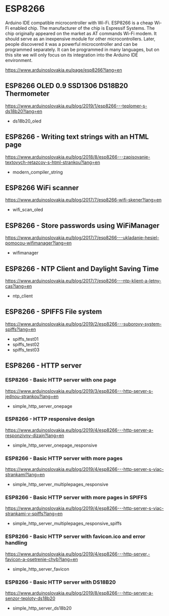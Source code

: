 # ESP8266

Arduino IDE compatible microcontroller with Wi-Fi. ESP8266 is a cheap Wi-Fi enabled chip. The manufacturer of the chip is  Espressif Systems. The chip originally appeared on the market as AT commands Wi-Fi modem. It should serve as an inexpensive module for other microcontrollers. Later, people discovered it was a powerful microcontroller and can be programmed separately. It can be programmed in many languages, but on this site we will only focus on its integration into the Arduino IDE environment.

https://www.arduinoslovakia.eu/page/esp8266?lang=en

## ESP8266 OLED 0.9 SSD1306 DS18B20 Thermometer
https://www.arduinoslovakia.eu/blog/2019/1/esp8266---teplomer-s-ds18b20?lang=en

- ds18b20_oled

## ESP8266 - Writing text strings with an HTML page
https://www.arduinoslovakia.eu/blog/2018/8/esp8266---zapisovanie-textovych-retazcov-s-html-strankou?lang=en

- modern_compiler_string

## ESP8266 WiFi scanner
https://www.arduinoslovakia.eu/blog/2017/7/esp8266-wifi-skener?lang=en

- wifi_scan_oled

## ESP8266 - Store passwords using WiFiManager
https://www.arduinoslovakia.eu/blog/2017/7/esp8266---ukladanie-hesiel-pomocou-wifimanager?lang=en

- wifimanager

## ESP8266 - NTP Client and Daylight Saving Time
https://www.arduinoslovakia.eu/blog/2017/7/esp8266---ntp-klient-a-letny-cas?lang=en

- ntp_client

## ESP8266 - SPIFFS File system
https://www.arduinoslovakia.eu/blog/2019/2/esp8266---suborovy-system-spiffs?lang=en

- spiffs_test01
- spiffs_test02
- spiffs_test03

## ESP8266 - HTTP server

### ESP8266 - Basic HTTP server with one page
https://www.arduinoslovakia.eu/blog/2019/3/esp8266---http-server-s-jednou-strankou?lang=en

- simple_http_server_onepage

### ESP8266 - HTTP responsive design
https://www.arduinoslovakia.eu/blog/2019/4/esp8266---http-server-a-responzivny-dizajn?lang=en

- simple_http_server_onepage_responsive

### ESP8266 - Basic HTTP server with more pages
https://www.arduinoslovakia.eu/blog/2019/4/esp8266---http-server-s-viac-strankami?lang=en

- simple_http_server_multiplepages_responsive

### ESP8266 - Basic HTTP server with more pages in SPIFFS
https://www.arduinoslovakia.eu/blog/2019/4/esp8266---http-server-s-viac-strankami-v-spiffs?lang=en

- simple_http_server_multiplepages_responsive_spiffs

### ESP8266 - Basic HTTP server with favicon.ico and error handling
https://www.arduinoslovakia.eu/blog/2019/4/esp8266---http-server,-favicon-a-osetrenie-chyb?lang=en

- simple_http_server_favicon

### ESP8266 - Basic HTTP server with DS18B20
https://www.arduinoslovakia.eu/blog/2019/8/esp8266---http-server-a-senzor-teploty-ds18b20

- simple_http_server_ds18b20
